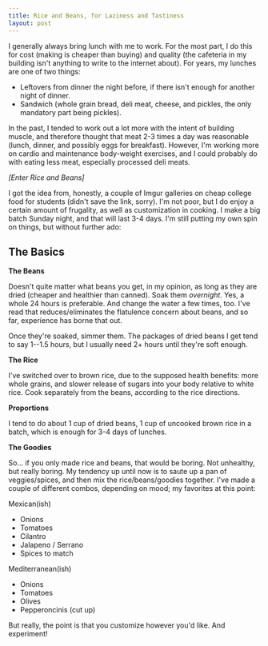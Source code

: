 ```yaml
---
title: Rice and Beans, for Laziness and Tastiness
layout: post
---
```

I generally always bring lunch with me to work.  For the most part, I do this for cost (making is cheaper than buying) and quality (the cafeteria in my building isn't anything to write to the internet about).  For years, my lunches are one of two things:

- Leftovers from dinner the night before, if there isn't enough for another night of dinner.
- Sandwich (whole grain bread, deli meat, cheese, and pickles, the only mandatory part being pickles).

In the past, I tended to work out a lot more with the intent of building muscle, and therefore thought that meat 2-3 times a day was reasonable (lunch, dinner, and possibly eggs for breakfast).  However, I'm working more on cardio and maintenance body-weight exercises, and I could probably do with eating less meat, especially processed deli meats.

*[Enter Rice and Beans]*

I got the idea from, honestly, a couple of Imgur galleries on cheap college food for students (didn't save the link, sorry).  I'm not poor, but I do enjoy a certain amount of frugality, as well as customization in cooking.  I make a big batch Sunday night, and that will last 3-4 days.  I'm still putting my own spin on things, but without further ado:

## The Basics

**The Beans**

Doesn't quite matter what beans you get, in my opinion, as long as they are dried (cheaper and healthier than canned).  Soak them *overnight*.  Yes, a whole 24 hours is preferable.  And change the water a few times, too.  I've read that reduces/eliminates the flatulence concern about beans, and so far, experience has borne that out.

Once they're soaked, simmer them.  The packages of dried beans I get tend to say 1--1.5 hours, but I usually need 2+ hours until they're soft enough.

**The Rice**

I've switched over to brown rice, due to the supposed health benefits: more whole grains, and slower release of sugars into your body relative to white rice.  Cook separately from the beans, according to the rice directions.

**Proportions**

I tend to do about 1 cup of dried beans, 1 cup of uncooked brown rice in a batch, which is enough for 3-4 days of lunches.

**The Goodies**

So... if you only made rice and beans, that would be boring.  Not unhealthy, but really boring.  My tendency up until now is to saute up a pan of veggies/spices, and then mix the rice/beans/goodies together.  I've made a couple of different combos, depending on mood; my favorites at this point:

Mexican(ish)

- Onions
- Tomatoes
- Cilantro
- Jalapeno / Serrano
- Spices to match

Mediterranean(ish)

- Onions
- Tomatoes
- Olives
- Pepperoncinis (cut up)

But really, the point is that you customize however you'd like.  And experiment!